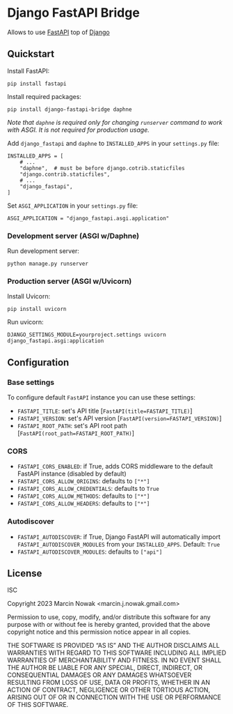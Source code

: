 # Django FastAPI Bridge

Allows to use [FastAPI](fastapi.tiangolo.com/) top of
[Django](https://www.djangoproject.com/)

## Quickstart

Install FastAPI:

`pip install fastapi`

Install required packages:

`pip install django-fastapi-bridge daphne`

*Note that `daphne` is required only for changing `runserver` command to
work with ASGI. It is not required for production usage.*

Add `django_fastapi` and `daphne` to `INSTALLED_APPS` in your `settings.py` file:

```
INSTALLED_APPS = [
    # ...
    "daphne",  # must be before django.cotrib.staticfiles
    "django.contrib.staticfiles",
    # ...
    "django_fastapi",
]
```

Set `ASGI_APPLICATION` in your `settings.py` file:

```
ASGI_APPLICATION = "django_fastapi.asgi.application"
```

### Development server (ASGI w/Daphne)

Run development server:

```
python manage.py runserver
```

### Production server (ASGI w/Uvicorn)

Install Uvicorn:

```
pip install uvicorn
```

Run uvicorn:

```
DJANGO_SETTINGS_MODULE=yourproject.settings uvicorn django_fastapi.asgi:application
```


## Configuration

### Base settings

To configure default `FastAPI` instance you can use these settings:

 * `FASTAPI_TITLE`: set's API title [`FastAPI(title=FASTAPI_TITLE)`]
 * `FASTAPI_VERSION`: set's API version [`FastAPI(version=FASTAPI_VERSION)`]
 * `FASTAPI_ROOT_PATH`: set's API root path [`FastAPI(root_path=FASTAPI_ROOT_PATH)`]

### CORS

 * `FASTAPI_CORS_ENABLED`: if True, adds CORS middleware to the default
   FastAPI instance (disabled by default)
 * `FASTAPI_CORS_ALLOW_ORIGINS`: defaults to `["*"]`
 * `FASTAPI_CORS_ALLOW_CREDENTIALS`: defaults to `True`
 * `FASTAPI_CORS_ALLOW_METHODS`: defaults to `["*"]`
 * `FASTAPI_CORS_ALLOW_HEADERS`: defaults to `["*"]`

### Autodiscover

 * `FASTAPI_AUTODISCOVER`: if True, Django FastAPI will automatically
   import `FASTAPI_AUTODISCOVER_MODULES` from your `INSTALLED_APPS`.
   Default: `True`
 * `FASTAPI_AUTODISCOVER_MODULES`: defaults to `["api"]`

## License

ISC

Copyright 2023 Marcin Nowak <marcin.j.nowak.gmail.com>

Permission to use, copy, modify, and/or distribute this software for any purpose with or without fee is hereby granted, provided that the above copyright notice and this permission notice appear in all copies.

THE SOFTWARE IS PROVIDED “AS IS” AND THE AUTHOR DISCLAIMS ALL WARRANTIES WITH REGARD TO THIS SOFTWARE INCLUDING ALL IMPLIED WARRANTIES OF MERCHANTABILITY AND FITNESS. IN NO EVENT SHALL THE AUTHOR BE LIABLE FOR ANY SPECIAL, DIRECT, INDIRECT, OR CONSEQUENTIAL DAMAGES OR ANY DAMAGES WHATSOEVER RESULTING FROM LOSS OF USE, DATA OR PROFITS, WHETHER IN AN ACTION OF CONTRACT, NEGLIGENCE OR OTHER TORTIOUS ACTION, ARISING OUT OF OR IN CONNECTION WITH THE USE OR PERFORMANCE OF THIS SOFTWARE.
